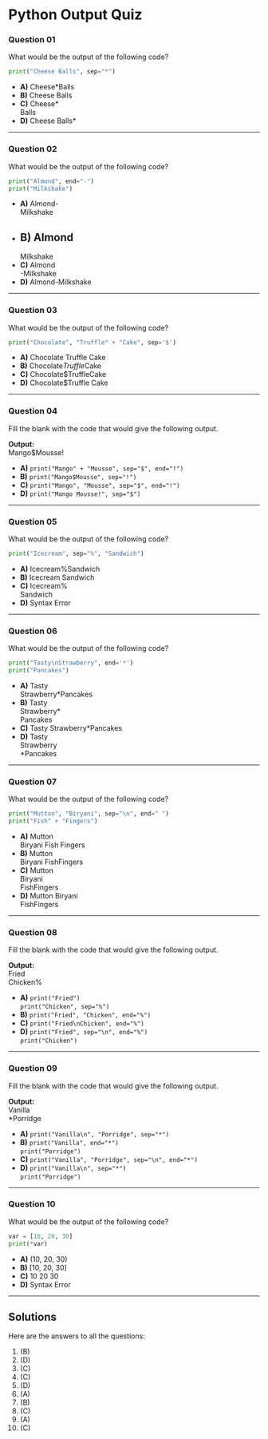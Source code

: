 # Python Output Quiz

### **Question 01**  
What would be the output of the following code?

```python
print("Cheese Balls", sep="*")
```
- **A)** Cheese*Balls
- **B)** Cheese Balls
- **C)** Cheese*  
   Balls
- **D)** Cheese Balls*

---

### **Question 02**  
What would be the output of the following code?

```python
print("Almond", end="-")
print("Milkshake")
```
- **A)** Almond-  
   Milkshake
- **B)** Almond  
   -  
   Milkshake
- **C)** Almond  
   -Milkshake
- **D)** Almond-Milkshake

---

### **Question 03**  
What would be the output of the following code?

```python
print("Chocolate", "Truffle" + "Cake", sep='$')
```
- **A)** Chocolate Truffle Cake
- **B)** Chocolate$Truffle$Cake
- **C)** Chocolate$TruffleCake
- **D)** Chocolate$Truffle Cake

---

### **Question 04**  
Fill the blank with the code that would give the following output.

**Output:**  
Mango$Mousse!

- **A)** `print("Mango" + "Mousse", sep="$", end="!")`
- **B)** `print("Mango$Mousse", sep="!")`
- **C)** `print("Mango", "Mousse", sep="$", end="!")`
- **D)** `print("Mango Mousse!", sep="$")`

---

### **Question 05**  
What would be the output of the following code?

```python
print("Icecream", sep="%", "Sandwich")
```
- **A)** Icecream%Sandwich
- **B)** Icecream Sandwich
- **C)** Icecream%  
   Sandwich
- **D)** Syntax Error

---

### **Question 06**  
What would be the output of the following code?

```python
print("Tasty\nStrawberry", end='*')
print("Pancakes")
```
- **A)** Tasty  
   Strawberry*Pancakes
- **B)** Tasty  
   Strawberry*  
   Pancakes
- **C)** Tasty Strawberry*Pancakes
- **D)** Tasty  
   Strawberry  
   *Pancakes

---

### **Question 07**  
What would be the output of the following code?

```python
print("Mutton", "Biryani", sep="\n", end=" ")
print("Fish" + "Fingers")
```
- **A)** Mutton  
   Biryani Fish Fingers
- **B)** Mutton  
   Biryani FishFingers
- **C)** Mutton  
   Biryani  
   FishFingers
- **D)** Mutton Biryani  
   FishFingers

---

### **Question 08**  
Fill the blank with the code that would give the following output.

**Output:**  
Fried  
Chicken%

- **A)** `print("Fried")`  
   `print("Chicken", sep="%")`
- **B)** `print("Fried", "Chicken", end="%")`
- **C)** `print("Fried\nChicken", end="%")`
- **D)** `print("Fried", sep="\n", end="%")`  
   `print("Chicken")`

---

### **Question 09**  
Fill the blank with the code that would give the following output.

**Output:**  
Vanilla  
*Porridge

- **A)** `print("Vanilla\n", "Porridge", sep="*")`
- **B)** `print("Vanilla", end="*")`  
   `print("Porridge")`
- **C)** `print("Vanilla", "Porridge", sep="\n", end="*")`
- **D)** `print("Vanilla\n", sep="*")`  
   `print("Porridge")`

---

### **Question 10**  
What would be the output of the following code?

```python
var = [10, 20, 30]
print(*var)
```
- **A)** (10, 20, 30)
- **B)** [10, 20, 30]
- **C)** 10 20 30
- **D)** Syntax Error

---

## **Solutions**  
Here are the answers to all the questions:

1. (B)  
2. (D)  
3. (C)  
4. (C)  
5. (D)  
6. (A)  
7. (B)  
8. (C)  
9. (A)  
10. (C)
```

